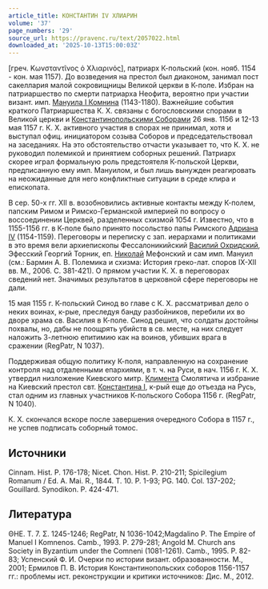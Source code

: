 ```yaml
---
article_title: КОНСТАНТИН IV ХЛИАРИН
volume: '37'
page_numbers: '29'
source_url: https://pravenc.ru/text/2057022.html
downloaded_at: '2025-10-13T15:00:03Z'
---
```


[греч. Κωνσταντῖνος ὁ Χλιαρινός], патриарх К-польский (кон. нояб. 1154 - кон. мая 1157). До возведения на престол был диаконом, занимал пост сакеллария малой сокровищницы Великой церкви в К-поле. Избран на патриаршество по смерти патриарха Неофита, вероятно при участии визант. имп. [Мануила I Комнина](<https://pravenc.ru/text/МАНУИЛ I КОМНИН.html>) (1143-1180). Важнейшие события краткого Патриаршества К. Х. связаны с богословскими спорами в Великой церкви и [Константинопольскими Соборами](<https://pravenc.ru/text/Константинопольскими Соборами.html>) 26 янв. 1156 и 12-13 мая 1157 г. К. Х. активного участия в спорах не принимал, хотя и выступал офиц. инициатором созыва Соборов и председательствовал на заседаниях. На это обстоятельство отчасти указывает то, что К. Х. не руководил полемикой и принятием соборных решений. Патриарх скорее играл формальную роль предстоятеля К-польской Церкви, предписанную ему имп. Мануилом, и был лишь вынужден реагировать на неожиданные для него конфликтные ситуации в среде клира и епископата.

В сер. 50-х гг. XII в. возобновились активные контакты между К-полем, папским Римом и Римско-Германской империей по вопросу о воссоединении Церквей, разделенных схизмой 1054 г. Известно, что в 1155-1156 гг. в К-поле было принято посольство папы Римского [Адриана IV](<https://pravenc.ru/text/Адриан IV.html>) (1154-1159). Переговоры и переписку с зап. иерархами и политиками в это время вели архиепископы Фессалоникийский [Василий Охридский](<https://pravenc.ru/text/Василий Охридский.html>), Эфесский Георгий Торник, еп. [Николай](https://pravenc.ru/text/Николай.html) Мефонский и сам имп. Мануил (см.: Бармин А. В. Полемика и схизма: История греко-лат. споров IX-XII вв. М., 2006. С. 381-421). О прямом участии К. Х. в переговорах сведений нет. Значимых результатов в церковной сфере переговоры не дали.

15 мая 1155 г. К-польский Синод во главе с К. Х. рассматривал дело о неких воинах, к-рые, преследуя банду разбойников, перебили их во дворе храма св. Василия в К-поле. Синод решил, что солдаты достойны похвалы, но, дабы не поощрять убийств в св. месте, на них следует наложить 3-летнюю епитимию как на воинов, убивших врага в сражении (RegPatr, N 1037).

Поддерживая общую политику К-поля, направленную на сохранение контроля над отдаленными епархиями, в т. ч. на Руси, в нач. 1156 г. К. Х. утвердил низложение Киевского митр. [Климента](https://pravenc.ru/text/Климент.html) Смолятича и избрание на Киевский престол свт. [Константина I](<https://pravenc.ru/text/Константин I.html>), к-рый еще до отъезда на Русь, стал одним из главных участников К-польского Собора 1156 г. (RegPatr, N 1040).

К. Х. скончался вскоре после завершения очередного Собора в 1157 г., не успев подписать соборный томос.

## Источники

Cinnam. Hist. P. 176-178; Nicet. Chon. Hist. P. 210-211; Spicilegium Romanum / Ed. A. Mai. R., 1844. T. 10. P. 1-93; PG. 140. Col. 137-202; Gouillard. Synodikon. P. 424-471.

## Литература

ΘΗΕ. Τ. 7. Σ. 1245-1246; RegPatr, N 1036-1042;Magdalino P. The Empire of Manuel I Komnenos. Camb., 1993. P. 279-281; Angold M. Church ans Society in Byzantium under the Comneni (1081-1261). Camb., 1995. P. 82-83; Успенский Ф. И. Очерки по истории визант. образованности. М., 2001; Ермилов П. В. История Константинопольских соборов 1156-1157 гг.: проблемы ист. реконструкции и критики источников: Дис. М., 2012.
